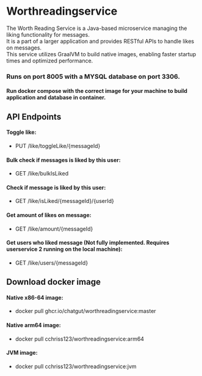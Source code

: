 # Worthreadingservice

The Worth Reading Service is a Java-based microservice managing the liking functionality for messages. \
It is a part of a larger application and provides RESTful APIs to handle likes on messages. \
This service utilizes GraalVM to build native images, enabling faster startup times and optimized performance.

### Runs on port 8005 with a MYSQL database on port 3306.

#### Run docker compose with the correct image for your machine to build application and database in container.

## API Endpoints

#### Toggle like: 
- PUT /like/toggleLike/{messageId}

#### Bulk check if messages is liked by this user: 
- GET /like/bulkIsLiked

#### Check if message is liked by this user: 
- GET /like/isLiked/{messageId}/{userId}
 
#### Get amount of likes on message: 
- GET /like/amount/{messageId}

#### Get users who liked message (Not fully implemented. Requires userservice 2 running on the local machine):
- GET /like/users/{messageId}

## Download docker image
#### Native x86-64 image:
- docker pull ghcr.io/chatgut/worthreadingservice:master

#### Native arm64 image:
- docker pull cchriss123/worthreadingservice:arm64

#### JVM image:
- docker pull cchriss123/worthreadingservice:jvm
